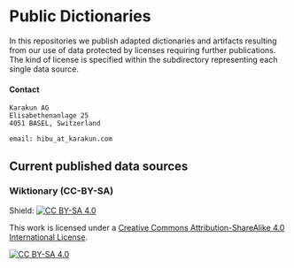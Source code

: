 # Public Dictionaries
In this repositories we publish adapted dictionaries and artifacts resulting from our use of data protected by licenses requiring further publications.
The kind of license is specified within the subdirectory representing each single data source.
   
#### Contact
    Karakun AG
    Elisabethenanlage 25
    4051 BASEL, Switzerland
    
    email: hibu_at_karakun.com

## Current published data sources

### Wiktionary (CC-BY-SA)
  
Shield: [![CC BY-SA 4.0][cc-by-sa-shield]][cc-by-sa]

This work is licensed under a
[Creative Commons Attribution-ShareAlike 4.0 International License][cc-by-sa].

[![CC BY-SA 4.0][cc-by-sa-image]][cc-by-sa]

[cc-by-sa]: http://creativecommons.org/licenses/by-sa/4.0/
[cc-by-sa-image]: https://licensebuttons.net/l/by-sa/4.0/88x31.png
[cc-by-sa-shield]: https://img.shields.io/badge/License-CC%20BY--SA%204.0-lightgrey.svg






